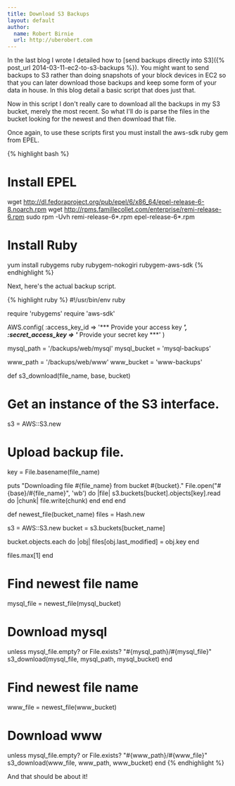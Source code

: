 ```yaml
---
title: Download S3 Backups
layout: default
author:
  name: Robert Birnie
  url: http://uberobert.com
---
```


In the last blog I wrote I detailed how to [send backups directly into S3]({% post_url 2014-03-11-ec2-to-s3-backups %}). You might want to send backups to S3 rather than doing snapshots of your block devices in EC2 so that you can later download those backups and keep some form of your data in house. In this blog detail a basic script that does just that.

Now in this script I don't really care to download all the backups in my S3 bucket, merely the most recent. So what I'll do is parse the files in the bucket looking for the newest and then download that file.

Once again, to use these scripts first you must install the aws-sdk ruby gem from EPEL.

{% highlight bash %}
# Install EPEL
wget http://dl.fedoraproject.org/pub/epel/6/x86_64/epel-release-6-8.noarch.rpm
wget http://rpms.famillecollet.com/enterprise/remi-release-6.rpm
sudo rpm -Uvh remi-release-6*.rpm epel-release-6*.rpm

# Install Ruby
yum install rubygems ruby rubygem-nokogiri rubygem-aws-sdk
{% endhighlight %}

Next, here's the actual backup script.

{% highlight ruby %}
#!/usr/bin/env ruby

require 'rubygems'
require 'aws-sdk'

AWS.config(
  :access_key_id => '*** Provide your access key ***',
  :secret_access_key => '*** Provide your secret key ***'
)

mysql_path = '/backups/web/mysql'
mysql_bucket = 'mysql-backups'

www_path = '/backups/web/www'
www_bucket = 'www-backups'


def s3_download(file_name, base, bucket)
  # Get an instance of the S3 interface.
  s3 = AWS::S3.new

  # Upload backup file.
  key = File.basename(file_name)

  puts "Downloading file #{file_name} from bucket #{bucket}."
  File.open("#{base}/#{file_name}", 'wb') do |file|
    s3.buckets[bucket].objects[key].read do |chunk|
      file.write(chunk)
    end
  end
end

def newest_file(bucket_name)
  files = Hash.new

  s3 = AWS::S3.new
  bucket = s3.buckets[bucket_name]

  bucket.objects.each do |obj|
    files[obj.last_modified] = obj.key
  end

  files.max[1]
end

# Find newest file name
mysql_file = newest_file(mysql_bucket)
# Download mysql
unless mysql_file.empty? or File.exists? "#{mysql_path}/#{mysql_file}"
  s3_download(mysql_file, mysql_path, mysql_bucket)
end

# Find newest file name
www_file = newest_file(www_bucket)
# Download www
unless mysql_file.empty? or File.exists? "#{www_path}/#{www_file}"
  s3_download(www_file, www_path, www_bucket)
end
{% endhighlight %}

And that should be about it!